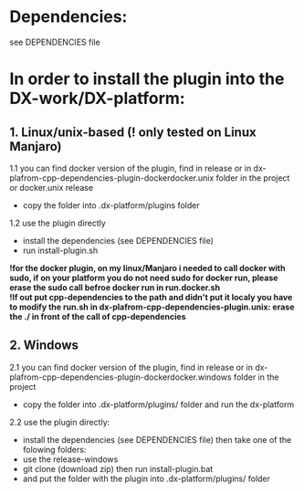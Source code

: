 # Dependencies:
   see DEPENDENCIES file  

# In order to install the plugin into the DX-work/DX-platform:  

## 1. Linux/unix-based (! only tested on Linux Manjaro)  

   1.1 you can find docker version of the plugin, find in release or in dx-plafrom-cpp-dependencies-plugin-dockerdocker.unix folder in the project or docker.unix release  
   - copy the folder into .dx-platform/plugins folder 
 
   1.2 use the plugin directly  
   - install the dependencies (see DEPENDENCIES file)   	
   - run install-plugin.sh  

**!for the docker plugin, on my linux/Manjaro i needed to call docker with sudo, if on your platform you do not need sudo for docker run, please erase the sudo call befroe docker run in run.docker.sh**  
**!If out put cpp-dependencies to the path and didn't put it localy you have to modify the run.sh in dx-plafrom-cpp-dependencies-plugin.unix: erase the ./ in front of the call of cpp-dependencies**

## 2. Windows  

   2.1 you can find docker version of the plugin, find in release or in dx-plafrom-cpp-dependencies-plugin-dockerdocker.windows folder in the project  
   - copy the folder into .dx-platform/plugins/ folder and run the dx-platform  

  2.2 use the plugin directly:  
   - install the dependencies (see DEPENDENCIES file) then take one of the folowing folders:
   - use the release-windows 
   - git clone (download zip) then run install-plugin.bat
   - and put the folder with the plugin into .dx-platform/plugins/ folder
     
     
     
     
     
     
